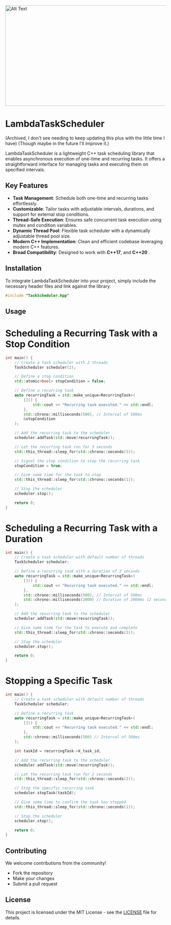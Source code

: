 <img src="https://i.imgur.com/39Fa2Gv.png" alt="Alt Text" width="1640" height="315">


# LambdaTaskScheduler 
(Archived, I don't see needing to keep updating this plus with the little time I have)
(Though maybe in the future I'll improve it.)

LambdaTaskScheduler is a lightweight C++ task scheduling library that enables asynchronous execution of one-time and recurring tasks. It offers a straightforward interface for managing tasks and executing them on specified intervals.

## Key Features

- **Task Management**: Schedule both one-time and recurring tasks effortlessly.
- **Customizable**: Tailor tasks with adjustable intervals, durations, and support for external stop conditions.
- **Thread-Safe Execution**: Ensures safe concurrent task execution using mutex and condition variables.
- **Dynamic Thread Pool**: Flexible task scheduler with a dynamically adjustable thread pool size.
- **Modern C++ Implementation**: Clean and efficient codebase leveraging modern C++ features.
- **Broad Compatibility**: Designed to work with **C++17**, and **C++20** .

## Installation

To integrate LambdaTaskScheduler into your project, simply include the necessary header files and link against the library.

```cpp
#include "TaskScheduler.hpp"
```

## Usage
# Scheduling a Recurring Task with a Stop Condition

```cpp
int main() {
    // Create a task scheduler with 2 threads
    TaskScheduler scheduler(2);

    // Define a stop condition
    std::atomic<bool> stopCondition = false;

    // Define a recurring task
    auto recurringTask = std::make_unique<RecurringTask>(
        []() {
            std::cout << "Recurring task executed." << std::endl;
        },
        std::chrono::milliseconds(500), // Interval of 500ms
        &stopCondition
    );

    // Add the recurring task to the scheduler
    scheduler.addTask(std::move(recurringTask));

    // Let the recurring task run for 3 seconds
    std::this_thread::sleep_for(std::chrono::seconds(3));

    // Signal the stop condition to stop the recurring task
    stopCondition = true;

    // Give some time for the task to stop
    std::this_thread::sleep_for(std::chrono::seconds(1));

    // Stop the scheduler
    scheduler.stop();

    return 0;
}
```
# Scheduling a Recurring Task with a Duration
```cpp
int main() {
    // Create a task scheduler with default number of threads
    TaskScheduler scheduler;

    // Define a recurring task with a duration of 2 seconds
    auto recurringTask = std::make_unique<RecurringTask>(
        []() {
            std::cout << "Recurring task executed." << std::endl;
        },
        std::chrono::milliseconds(500), // Interval of 500ms
        std::chrono::milliseconds(2000) // Duration of 2000ms (2 seconds)
    );

    // Add the recurring task to the scheduler
    scheduler.addTask(std::move(recurringTask));

    // Give some time for the task to execute and complete
    std::this_thread::sleep_for(std::chrono::seconds(3));

    // Stop the scheduler
    scheduler.stop();

    return 0;
}
```
# Stopping a Specific Task
```cpp
int main() {
    // Create a task scheduler with default number of threads
    TaskScheduler scheduler;

    // Define a recurring task
    auto recurringTask = std::make_unique<RecurringTask>(
        []() {
            std::cout << "Recurring task executed." << std::endl;
        },
        std::chrono::milliseconds(500) // Interval of 500ms
    );

    int taskId = recurringTask->k_task_id;

    // Add the recurring task to the scheduler
    scheduler.addTask(std::move(recurringTask));

    // Let the recurring task run for 2 seconds
    std::this_thread::sleep_for(std::chrono::seconds(2));

    // Stop the specific recurring task
    scheduler.stopTask(taskId);

    // Give some time to confirm the task has stopped
    std::this_thread::sleep_for(std::chrono::seconds(1));

    // Stop the scheduler
    scheduler.stop();

    return 0;
}
```


## Contributing

We welcome contributions from the community!

- Fork the repository
- Make your changes
- Submit a pull request

## License

This project is licensed under the MIT License - see the [LICENSE](LICENSE) file for details.
